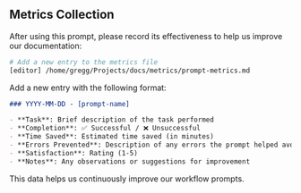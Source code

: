 ## Metrics Collection

After using this prompt, please record its effectiveness to help us improve our documentation:

```bash
# Add a new entry to the metrics file
[editor] /home/gregg/Projects/docs/metrics/prompt-metrics.md
```

Add a new entry with the following format:

```markdown
### YYYY-MM-DD - [prompt-name]

- **Task**: Brief description of the task performed
- **Completion**: ✅ Successful / ❌ Unsuccessful
- **Time Saved**: Estimated time saved (in minutes)
- **Errors Prevented**: Description of any errors the prompt helped avoid
- **Satisfaction**: Rating (1-5)
- **Notes**: Any observations or suggestions for improvement
```

This data helps us continuously improve our workflow prompts.